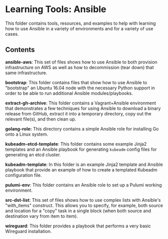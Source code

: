 # Learning Tools: Ansible

This folder contains tools, resources, and examples to help with learning how to use Ansible in a variety of environments and for a variety of use cases.

## Contents

**ansible-aws**: This set of files shows how to use Ansible to both provision infrastructure on AWS as well as how to decommission (tear down) that same infrastructure.

**bootstrap**: This folder contains files that show how to use Ansible to "bootstrap" an Ubuntu 16.04 node with the necessary Python support in order to be able to run additional Ansible modules/playbooks.

**extract-gh-archive**: This folder contains a Vagrant+Ansible environment that demonstrates a few techniques for using Ansible to download a binary release from GitHub, extract it into a temporary directory, copy out the relevant file(s), and then clean up.

**golang-role:** This directory contains a simple Ansible role for installing Go onto a Linux system.

**kubeadm-etcd-template**: This folder contains some example Jinja2 templates and an Ansible playbook for generating `kubeadm` config files for generating an etcd cluster.

**kubeadm-template**: In this folder is an example Jinja2 template and Ansible playbook that provide an example of how to create a templated Kubeadm configuration file.

**pulumi-env**: This folder contains an Ansible role to set up a Pulumi working environment.

**src-dst-list**: This set of files shows how to use complex lists with Ansible's "with_items" construct. This allows you to specify, for example, both source and location for a "copy" task in a single block (when both source and destination vary from item to item).

**wireguard**: This folder provides a playbook that performs a very basic Wireguard installation.
